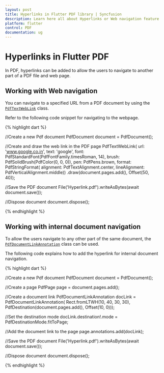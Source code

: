 ```yaml
---
layout: post
title: Hyperlinks in Flutter PDF library | Syncfusion
description: Learn here all about Hyperlinks or Web navigation feature of Syncfusion Flutter PDF non-UI library and more.
platform: flutter
control: PDF
documentation: ug
---
```


# Hyperlinks in Flutter PDF

In PDF, hyperlinks can be added to allow the users to navigate to another part of a PDF file and web page.

## Working with Web navigation

You can navigate to a specified URL from a PDF document by using the [`PdfTextWebLink`](https://pub.dev/documentation/syncfusion_flutter_pdf/latest/pdf/PdfTextWebLink-class.html) class.

Refer to the following code snippet for navigating to the webpage.

{% highlight dart %}

//Create a new Pdf document
PdfDocument document = PdfDocument();

//Create and draw the web link in the PDF page
PdfTextWebLink(
        url: 'www.google.co.in',
        text: 'google',
        font: PdfStandardFont(PdfFontFamily.timesRoman, 14),
        brush: PdfSolidBrush(PdfColor(0, 0, 0)),
        pen: PdfPens.brown,
        format: PdfStringFormat(
            alignment: PdfTextAlignment.center,
            lineAlignment: PdfVerticalAlignment.middle))
    .draw(document.pages.add(), Offset(50, 40));

//Save the PDF document
File('Hyperlink.pdf').writeAsBytes(await document.save());

//Dispose document
document.dispose();

{% endhighlight %}

## Working with internal document navigation

To allow the users navigate to any other part of the same document, the [`PdfDocumentLinkAnnotation`](https://pub.dev/documentation/syncfusion_flutter_pdf/latest/pdf/PdfDocumentLinkAnnotation-class.html) class can be used. 

The following code explains how to add the hyperlink for internal document navigation.

{% highlight dart %}

//Create a new Pdf document
PdfDocument document = PdfDocument();

//Create a page
PdfPage page = document.pages.add();

//Create a document link
PdfDocumentLinkAnnotation docLink = PdfDocumentLinkAnnotation(
    Rect.fromLTWH(10, 40, 30, 30),
    PdfDestination(document.pages.add(), Offset(10, 0)));

//Set the destination mode
docLink.destination!.mode = PdfDestinationMode.fitToPage;

//Add the document link to the page
page.annotations.add(docLink);

//Save the PDF document
File('Hyperlink.pdf').writeAsBytes(await document.save());

//Dispose document
document.dispose();

{% endhighlight %}